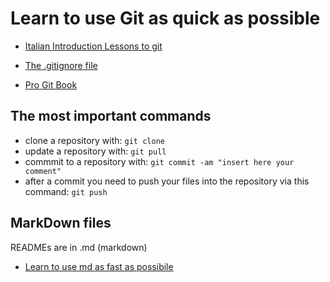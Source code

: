 # Learn to use Git as quick as possible

- [Italian Introduction Lessons to git](http://www.allafinedelpalo.it/git-1-introduzione-add-commit-push-pull/)

- [The .gitignore file](https://zellwk.com/blog/gitignore/)

- [Pro Git Book](https://git-scm.com/book/en/v2)

## The most important commands

- clone a repository with: `git clone`
- update a repository with: `git pull`
- commmit to a repository with: `git commit -am "insert here your comment"`
- after a commit you need to push your files into the repository via this command: `git push`

## MarkDown files
READMEs are in .md (markdown)
- [Learn to use md as fast as possibile](https://github.com/adam-p/markdown-here/wiki/Markdown-Cheatsheet)

